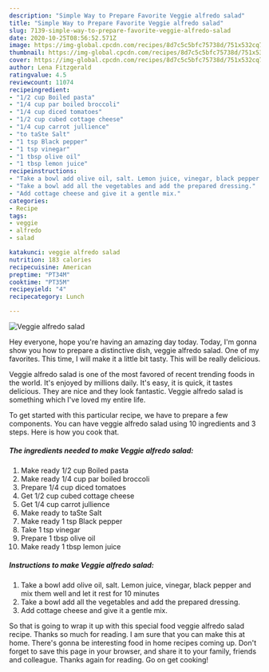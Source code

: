 ```yaml
---
description: "Simple Way to Prepare Favorite Veggie alfredo salad"
title: "Simple Way to Prepare Favorite Veggie alfredo salad"
slug: 7139-simple-way-to-prepare-favorite-veggie-alfredo-salad
date: 2020-10-25T08:56:52.571Z
image: https://img-global.cpcdn.com/recipes/8d7c5c5bfc75738d/751x532cq70/veggie-alfredo-salad-recipe-main-photo.jpg
thumbnail: https://img-global.cpcdn.com/recipes/8d7c5c5bfc75738d/751x532cq70/veggie-alfredo-salad-recipe-main-photo.jpg
cover: https://img-global.cpcdn.com/recipes/8d7c5c5bfc75738d/751x532cq70/veggie-alfredo-salad-recipe-main-photo.jpg
author: Lena Fitzgerald
ratingvalue: 4.5
reviewcount: 11074
recipeingredient:
- "1/2 cup Boiled pasta"
- "1/4 cup par boiled broccoli"
- "1/4 cup diced tomatoes"
- "1/2 cup cubed cottage cheese"
- "1/4 cup carrot jullience"
- "to taSte Salt"
- "1 tsp Black pepper"
- "1 tsp vinegar"
- "1 tbsp olive oil"
- "1 tbsp lemon juice"
recipeinstructions:
- "Take a bowl add olive oil, salt. Lemon juice, vinegar, black pepper and mix them well and let it rest for 10 minutes"
- "Take a bowl add all the vegetables and add the prepared dressing."
- "Add cottage cheese and give it a gentle mix."
categories:
- Recipe
tags:
- veggie
- alfredo
- salad

katakunci: veggie alfredo salad 
nutrition: 183 calories
recipecuisine: American
preptime: "PT34M"
cooktime: "PT35M"
recipeyield: "4"
recipecategory: Lunch

---
```



![Veggie alfredo salad](https://img-global.cpcdn.com/recipes/8d7c5c5bfc75738d/751x532cq70/veggie-alfredo-salad-recipe-main-photo.jpg)

Hey everyone, hope you're having an amazing day today. Today, I'm gonna show you how to prepare a distinctive dish, veggie alfredo salad. One of my favorites. This time, I will make it a little bit tasty. This will be really delicious.

Veggie alfredo salad is one of the most favored of recent trending foods in the world. It's enjoyed by millions daily. It's easy, it is quick, it tastes delicious. They are nice and they look fantastic. Veggie alfredo salad is something which I've loved my entire life.




To get started with this particular recipe, we have to prepare a few components. You can have veggie alfredo salad using 10 ingredients and 3 steps. Here is how you cook that.

<!--inarticleads1-->

##### The ingredients needed to make Veggie alfredo salad:

1. Make ready 1/2 cup Boiled pasta
1. Make ready 1/4 cup par boiled broccoli
1. Prepare 1/4 cup diced tomatoes
1. Get 1/2 cup cubed cottage cheese
1. Get 1/4 cup carrot jullience
1. Make ready to taSte Salt
1. Make ready 1 tsp Black pepper
1. Take 1 tsp vinegar
1. Prepare 1 tbsp olive oil
1. Make ready 1 tbsp lemon juice




<!--inarticleads2-->

##### Instructions to make Veggie alfredo salad:

1. Take a bowl add olive oil, salt. Lemon juice, vinegar, black pepper and mix them well and let it rest for 10 minutes
1. Take a bowl add all the vegetables and add the prepared dressing.
1. Add cottage cheese and give it a gentle mix.




So that is going to wrap it up with this special food veggie alfredo salad recipe. Thanks so much for reading. I am sure that you can make this at home. There's gonna be interesting food in home recipes coming up. Don't forget to save this page in your browser, and share it to your family, friends and colleague. Thanks again for reading. Go on get cooking!
